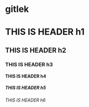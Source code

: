 # gitlek
# THIS IS HEADER h1
## THIS IS HEADER h2
### THIS IS HEADER h3
#### THIS IS HEADER h4
##### THIS IS HEADER h5
###### THIS IS HEADER h6
